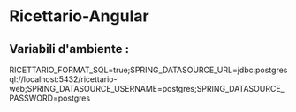 # Ricettario-Angular

## Variabili d'ambiente :

RICETTARIO_FORMAT_SQL=true;SPRING_DATASOURCE_URL=jdbc:postgresql://localhost:5432/ricettario-web;SPRING_DATASOURCE_USERNAME=postgres;SPRING_DATASOURCE_PASSWORD=postgres